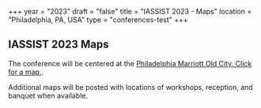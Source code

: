 +++
year = "2023"
draft = "false"
title = "IASSIST 2023 - Maps"
location = "Philadelphia, PA, USA"
type = "conferences-test"
+++

## IASSIST 2023 Maps

The conference will be centered at the [Philadelphia Marriott Old City. Click for a map.](https://www.openstreetmap.org/way/147318001#map=17/39.94617/-75.14362).

Additional maps will be posted with locations of workshops, reception, and banquet when available.

